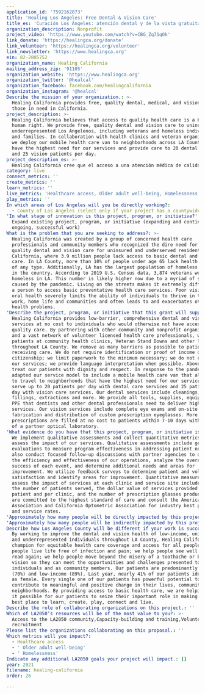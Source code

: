 ```yaml
---
application_id: '7592162873'
title: 'Healing Los Angeles: Free Dental & Vision Care'
title_es: 'Curación Los Ángeles: atención dental y de la vista gratuita'
organization_description: Nonprofit
project_video: 'https://www.youtube.com/watch?v=CBG_Zq71qOk'
link_donate: 'https://healingca.org/donate'
link_volunteer: 'https://healingca.org/volunteer'
link_newsletter: 'https://www.healingca.org'
ein: 82-2805752
organization_name: Healing California
mailing_address_zip: '91105'
organization_website: 'https://www.healingca.org'
organization_twitter: '@healcal'
organization_facebook: facebook.com/healingcalifornia
organization_instagram: '@healcal'
Describe the mission of your organization.: >-
  Healing California provides free, quality dental, medical, and vision care to
  those in need in California.
project_description: >-
  Healing California believes that access to quality health care is a basic
  human right. We provide free, quality dental and vision care to uninsured and
  underrepresented Los Angelenos, including veterans and homeless individuals
  and families. In collaboration with health clinics and veteran organizations,
  we deploy our mobile health care van to neighborhoods across LA County that
  have the highest need for our services and provide care to 20 dental patients
  and 25 vision patients per day.
project_description_es: >-
  Healing California cree que el acceso a una atención médica de calidad es un derecho humano básico. Brindamos atención dental y de la vista gratuita y de calidad a residentes de Los Angeles sin seguro y con representación insuficiente, incluidos los veteranos y las personas y familias sin hogar. En colaboración con clínicas de salud y organizaciones de veteranos, desplegamos nuestra camioneta de atención médica móvil en los vecindarios del condado de Los Ángeles que tienen la mayor necesidad de nuestros servicios y brindamos atención a 20 pacientes dentales y 25 pacientes de la vista por día.
category: live
connect_metrics: ''
create_metrics: ''
learn_metrics: ''
live_metrics: 'Healthcare access, Older adult well-being, Homelessness'
play_metrics: ''
In which areas of Los Angeles will you be directly working?:
  - County of Los Angeles (select only if your project has a countywide benefit)
'In what stage of innovation is this project, program, or initiative?': >-
  Expand existing project, program, or initiative (expanding and continuing
  ongoing, successful work)
What is the problem that you are seeking to address?: >-
  Healing California was created by a group of concerned health care
  professionals and community members who recognized the dire need for free,
  quality dental and vision care for uninsured and underserved residents of
  California, where 3.9 million people lack access to basic dental and vision
  care. In LA County, more than 10% of people under age 65 lack health insurance
  of any type. Additionally, LA has the largest population of homeless veterans
  in the country. According to 2019 U.S. Census data, 3,874 veterans were
  homeless in LA. This number is likely higher now due to a myriad of stressors
  caused by the pandemic. Living on the streets makes it extremely difficult for
  a person to access basic preventative health care services. Poor vision and
  oral health severely limits the ability of individuals to thrive in their
  work, home life and communities and often leads to and exacerbates other
  health problems.
'Describe the project, program, or initiative that this grant will support to address the problem identified.': >-
  Healing California provides low-barrier, comprehensive dental and vision care
  services at no cost to individuals who would otherwise not have access to
  quality care. By partnering with other community and nonprofit organizations
  and a vast network of volunteer licensed health care professionals, we serve
  patients at community health clinics, Veteran Stand Downs and other locations
  throughout LA County. We remove as many barriers as possible to patients
  receiving care. We do not require identification or proof of income or
  citizenship; we limit paperwork to the minimum necessary; we do not charge for
  our services; we provide language interpretation when possible. Above all, we
  treat our patients with dignity and respect. In response to the pandemic, we
  adapted our service model to include a mobile health care van that allows us
  to travel to neighborhoods that have the highest need for our services. We can
  serve up to 20 patients per day with dental care services and 25 patients per
  day with vision care services. Our dental services include cleanings, x-rays,
  fillings, extractions and more. We provide all tools, supplies, equipment and
  PPE that dentists and other dental professionals need to deliver high quality
  services. Our vision services include complete eye exams and on-site
  fabrication and distribution of custom prescription eyeglasses. More complex
  prescriptions are filled at no cost to patients within 7-10 days with the aid
  of a partner optical laboratory.
'What evidence do you have that this project, program, or initiative is or will be successful, and how will you define and measure success?': >-
  We implement qualitative assessments and collect quantitative metrics to
  assess the impact of our services. Qualitative assessments include general
  evaluations to measure program effectiveness in addressing patient needs. We
  also conduct focused follow-up discussions with partner agencies to determine
  the efficiency and effectiveness of our operations, analyze the overall
  success of each event, and determine additional needs and areas for
  improvement. We utilize feedback surveys to determine patient and volunteer
  satisfaction and identify areas for improvement. Quantitative measures to
  assess the impact of services at each clinic and service site include tracking
  the number of patients served, the dollar value of services provided per
  patient and per clinic, and the number of prescription glasses produced. We
  are committed to the highest standard of care and consult the American Dental
  Association and California Optometric Association for industry best practices
  and service rates.
'Approximately how many people will be directly impacted by this project, program, or initiative?': '900'
'Approximately how many people will be indirectly impacted by this project, program, or initiative?': ''
Describe how Los Angeles County will be different if your work is successful.: >-
  By working to improve the dental and vision health of low-income, uninsured
  and underrepresented individuals throughout LA County, Healing California is a
  champion for equitable health care coverage and access for all people. We help
  people live life free of infection and pain; we help people see well enough to
  read again; we help people move beyond the misery of a toothache or blurry
  vision so they can meet the opportunities and challenges presented to them as
  individuals and as community members. Our patients are predominantly non-White
  (70%) and low-income (89%). Last year, nearly 41% of our patients identified
  as female. Every single one of our patients has powerful potential to
  contribute to meaningful and positive change in their lives, communities and
  neighborhoods. By providing access to basic health care, we are helping make
  it possible for our patients to seize their important role in making LA the
  best place to learn, create, play, connect and live.
Describe the role of collaborating organizations on this project.: ''
Which of LA2050’s resources will be of the most value to you?: >-
  Access to the LA2050 community,Capacity-building and training,Volunteer
  recruitment
Please list the organizations collaborating on this proposal.: ''
Which metrics will you impact?:
  - Healthcare access
  - ' Older adult well-being'
  - ' Homelessness'
Indicate any additional LA2050 goals your project will impact.: []
year: 2021
filename: healing-california
order: 26

---
```

